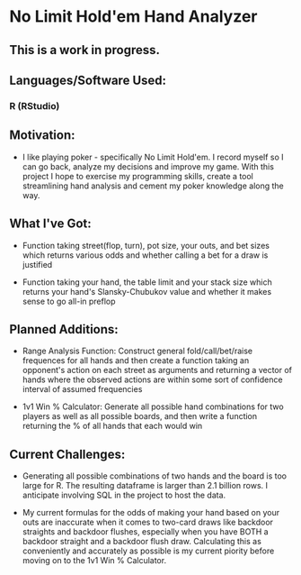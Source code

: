 # No Limit Hold'em Hand Analyzer

## This is a work in progress.

## Languages/Software Used:

### R (RStudio)

## Motivation:

- I like playing poker - specifically No Limit Hold'em. I record myself so I can go back, analyze my decisions and improve my game. With this project I hope to exercise my programming skills, create a tool streamlining hand analysis and cement my poker knowledge along the way.

## What I've Got:

- Function taking street(flop, turn), pot size, your outs, and bet sizes which returns various odds and whether calling a bet for a draw is justified

- Function taking your hand, the table limit and your stack size which returns your hand's Slansky-Chubukov value and whether it makes sense to go all-in preflop

## Planned Additions:

- Range Analysis Function: Construct general fold/call/bet/raise frequences for all hands and then create a function taking an opponent's action on each street as arguments and returning a vector of hands where the observed actions are within some sort of confidence interval of assumed frequencies

- 1v1 Win % Calculator: Generate all possible hand combinations for two players as well as all possible boards, and then write a function returning the % of all hands that each would win

## Current Challenges:

- Generating all possible combinations of two hands and the board is too large for R. The resulting dataframe is larger than 2.1 billion rows. I anticipate involving SQL in the project to host the data.

- My current formulas for the odds of making your hand based on your outs are inaccurate when it comes to two-card draws like backdoor straights and backdoor flushes, especially when you have BOTH a backdoor straight and a backdoor flush draw. Calculating this as conveniently and accurately as possible is my current piority before moving on to the 1v1 Win % Calculator.

